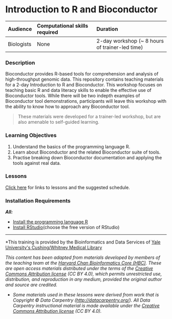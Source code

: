 # Introduction to R and Bioconductor

| Audience | Computational skills required | Duration |
:----------|:----------|:----------|
| Biologists | None | 2-day workshop (~ 8 hours of trainer-led time) |

### Description

Bioconductor provides R-based tools for comprehension and analysis of high-throughput genomic data. This repository contains teaching materials for a 2-day Introduction to R and Bioconductor. This workshop focuses on teaching basic R and data literacy skills to enable the effective use of Bioconductor tools. While there will be two indepth examples of Bioconductor tool demonstrations, participants will leave this workshop with the ability to know how to approach any Bioconductor tool. 

> These materials were developed for a trainer-led workshop, but are also amenable to self-guided learning.

### Learning Objectives

1. Understand the basics of the programming language R.
2. Learn about Bioconductor and the related Bioconductor suite of tools.
3. Practise breaking down Bioconductor documentation and applying the tools against real data.


### Lessons

[Click here](https://sauuyer.github.io/bioconductor-training/schedule/) for links to lessons and the suggested schedule.

### Installation Requirements

***All:***

* [Install the programming language R](http://lib.stat.cmu.edu/R/CRAN/) 
* [Install RStudio](https://rstudio.com/products/rstudio/download/)(choose the free version of RStudio)




***
*This training is provided by the Bioinformatics and Data Services of [Yale University's Cushing/Whitney Medical Library](https://library.medicine.yale.edu/)

*This content has been adapted from materials developed by members of the teaching team at the [Harvard Chan Bioinformatics Core (HBC)](http://bioinformatics.sph.harvard.edu/). These are open access materials distributed under the terms of the [Creative Commons Attribution license](https://creativecommons.org/licenses/by/4.0/) (CC BY 4.0), which permits unrestricted use, distribution, and reproduction in any medium, provided the original author and source are credited.*

* *Some materials used in these lessons were derived from work that is Copyright © Data Carpentry (http://datacarpentry.org/). 
All Data Carpentry instructional material is made available under the [Creative Commons Attribution license](https://creativecommons.org/licenses/by/4.0/) (CC BY 4.0).*
